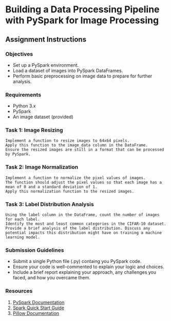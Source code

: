 # Building a Data Processing Pipeline with PySpark for Image Processing

## Assignment Instructions

### Objectives
 - Set up a PySpark environment.
 - Load a dataset of images into PySpark DataFrames.
 - Perform basic preprocessing on image data to prepare for further analysis.

### Requirements
 - Python 3.x
 - PySpark
 - An image dataset (provided)

### Task 1: Image Resizing

    Implement a function to resize images to 64x64 pixels.
    Apply this function to the image_data column in the DataFrame.
    Ensure the resized images are still in a format that can be processed by PySpark.

### Task 2: Image Normalization

    Implement a function to normalize the pixel values of images.
    The function should adjust the pixel values so that each image has a mean of 0 and a standard deviation of 1.
    Apply this normalization function to the resized images.

### Task 3: Label Distribution Analysis

    Using the label column in the DataFrame, count the number of images for each label.
    Identify the most and least common categories in the CIFAR-10 dataset.
    Provide a brief analysis of the label distribution. Discuss any potential impacts this distribution might have on training a machine learning model.

### Submission Guidelines
 - Submit a single Python file (.py) containg you PySpark code.
 - Ensure your code is well-commented to explain your logic and choices.
 - Include a brief report explaining your approach, any challenges you faced, and how you overcame them.

 ### Resources

 1. [PySpark Documentation](https://spark.apache.org/docs/latest/api/python/index.html)
 2. [Spark Quick Start Guide](https://spark.apache.org/docs/latest/quick-start.html)
 3. [Pillow Documentation](https://pillow.readthedocs.io/en/stable/)
